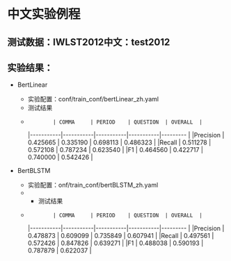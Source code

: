 # 中文实验例程
## 测试数据：IWLST2012中文：test2012

## 实验结果：
- BertLinear
  - 实验配置：conf/train_conf/bertLinear_zh.yaml
  - 测试结果
  -                
                | COMMA     | PERIOD    | QUESTION  | OVERALL  |
    |-----------|-----------|-----------|-----------|--------- |
    |Precision  | 0.425665  | 0.335190  | 0.698113  | 0.486323 |
    |Recall     | 0.511278  | 0.572108  | 0.787234  | 0.623540 |
    |F1         | 0.464560  | 0.422717  | 0.740000  | 0.542426 |

- BertBLSTM
  - 实验配置：onf/train_conf/bertBLSTM_zh.yaml
  - - 测试结果
  -                
                | COMMA     | PERIOD    | QUESTION  | OVERALL  |
    |-----------|-----------|-----------|-----------|--------- |
    |Precision  | 0.478873  | 0.609099  | 0.735849  | 0.607941 |
    |Recall     | 0.497561  | 0.572426  | 0.847826  | 0.639271 |
    |F1         | 0.488038  | 0.590193  | 0.787879  | 0.622037 |